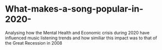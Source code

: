 # What-makes-a-song-popular-in-2020-
Analysing how the Mental Health and Economic crisis during 2020 have influenced music listening trends and how similiar this impact was to that of the Great Recession in 2008
